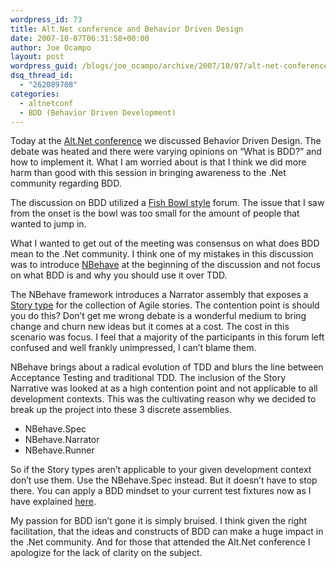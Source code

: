 ```yaml
---
wordpress_id: 73
title: Alt.Net conference and Behavior Driven Design
date: 2007-10-07T06:31:58+00:00
author: Joe Ocampo
layout: post
wordpress_guid: /blogs/joe_ocampo/archive/2007/10/07/alt-net-conference-and-behavior-driven-design.aspx
dsq_thread_id:
  - "262089708"
categories:
  - altnetconf
  - BDD (Behavior Driven Development)
---
```

Today at the <a href="http://www.altnetconf.com/" target="_blank">Alt.Net conference</a> we discussed Behavior Driven Design. The debate was heated and there were varying opinions on “What is BDD?” and how to implement it. What I am worried about is that I think we did more harm than good with this session in bringing awareness to the .Net community regarding BDD. 

The discussion on BDD utilized a [Fish Bowl style](http://en.wikipedia.org/wiki/Fishbowl_(conversation)) forum. The issue that I saw from the onset is the bowl was too small for the amount of people that wanted to jump in. 

What I wanted to get out of the meeting was consensus on what does BDD mean to the .Net community. I think one of my mistakes in this discussion was to introduce [NBehave](http://www.codeplex.com/NBehave) at the beginning of the discussion and not focus on what BDD is and why you should use it over TDD. 

The NBehave framework introduces a Narrator assembly that exposes a [Story type](http://www.lostechies.com/blogs/joe_ocampo/archive/2007/07/15/more-bdd-xbehave-madness.aspx) for the collection of Agile stories. The contention point is should you do this? Don’t get me wrong debate is a wonderful medium to bring change and churn new ideas but it comes at a cost. The cost in this scenario was focus. I feel that a majority of the participants in this forum left confused and well frankly unimpressed, I can’t blame them. 

NBehave brings about a radical evolution of TDD and blurs the line between Acceptance Testing and traditional TDD. The inclusion of the Story Narrative was looked at as a high contention point and not applicable to all development contexts. This was the cultivating reason why we decided to break up the project into these 3 discrete assemblies. 

  * NBehave.Spec <This contains the specification assertion framework a.k.a. NSpec>
  * NBehave.Narrator <This contains the fluent Story type constructs >
  * NBehave.Runner <One console runner to run them all>

So if the Story types aren’t applicable to your given development context don’t use them. Use the NBehave.Spec instead. But it doesn’t have to stop there. You can apply a BDD mindset to your current test fixtures now as I have explained [here](http://www.lostechies.com/blogs/joe_ocampo/archive/2007/08/07/attempting-to-demystify-behavior-driven-development.aspx). 

My passion for BDD isn’t gone it is simply bruised. I think given the right facilitation, that the ideas and constructs of BDD can make a huge impact in the .Net community. And for those that attended the Alt.Net conference I apologize for the lack of clarity on the subject.